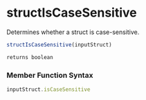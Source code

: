 # structIsCaseSensitive

Determines whether a struct is case-sensitive.

```javascript
structIsCaseSensitive(inputStruct)
```

```javascript
returns boolean
```
### Member Function Syntax

```javascript
inputStruct.isCaseSensitive
```
